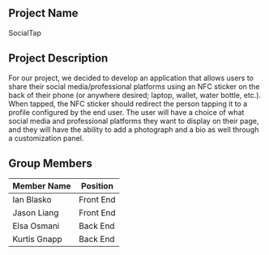 ## Project Name
SocialTap
## Project Description
For our project, we decided to develop an application that allows users to share their social media/professional platforms using an NFC sticker on the back of their phone (or anywhere desired; laptop, wallet, water bottle, etc.). When tapped, the NFC sticker should redirect the person tapping it to a profile configured by the end user. The user will have a choice of what social media and professional platforms they want to display on their page, and they will have the ability to add a photograph and a bio as well through a customization panel.
## Group Members
| Member Name   | Position      |
| ------------- | ------------- |
| Ian Blasko    | Front End     |
| Jason Liang   | Front End     |
| Elsa Osmani   | Back End      |
| Kurtis Gnapp  | Back End      |
